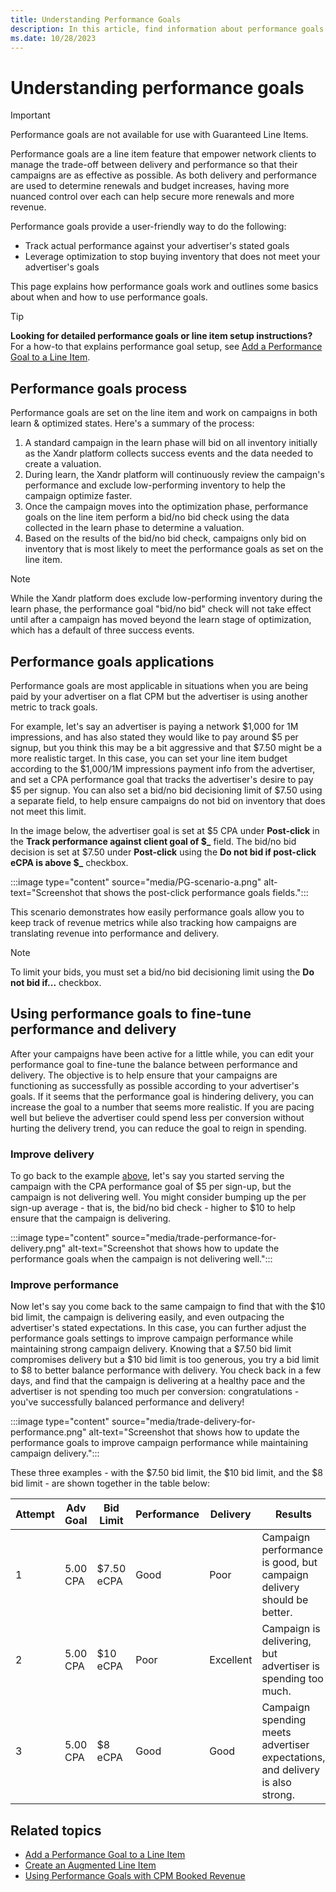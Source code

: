 ```yaml
---
title: Understanding Performance Goals
description: In this article, find information about performance goals and how to adjust performance goals to balance campaign delivery and performance. 
ms.date: 10/28/2023
---
```


# Understanding performance goals

> [!IMPORTANT]
> Performance goals are not available for use with Guaranteed Line Items.

Performance goals are a line item feature that empower network clients to manage the trade-off between delivery and performance so that their campaigns are as effective as possible. As both delivery and performance are used to determine renewals and budget increases, having more nuanced control over each can help secure more renewals and more revenue.

Performance goals provide a user-friendly way to do the following:

- Track actual performance against your advertiser's stated goals
- Leverage optimization to stop buying inventory that does not meet your advertiser's goals

This page explains how performance goals work and outlines some basics about when and how to use performance goals.

> [!TIP]
> **Looking for detailed performance goals or line item setup instructions?** For a how-to that explains performance goal setup, see [Add a Performance Goal to a Line Item](add-a-performance-goal-to-a-line-item.md).

## Performance goals process

Performance goals are set on the line item and work on campaigns in both learn & optimized states. Here's a summary of the process:

1. A standard campaign in the learn phase will bid on all inventory initially as the Xandr platform collects success events and the data needed to create a valuation.
1. During learn, the Xandr platform will continuously review the campaign's performance and exclude low-performing inventory to help the campaign optimize faster.
1. Once the campaign moves into the optimization phase, performance goals on the line item perform a bid/no bid check using the data collected in the learn phase to determine a valuation.
1. Based on the results of the bid/no bid check, campaigns only bid on inventory that is most likely to meet the performance goals as set on the line item.

> [!NOTE]
> While the Xandr platform does exclude low-performing inventory during the learn phase, the performance goal "bid/no bid" check will not take effect until after a campaign has moved beyond the learn stage of optimization, which has a default of three success events.

## Performance goals applications

Performance goals are most applicable in situations when you are being paid by your advertiser on a flat CPM but the advertiser is using another metric to track goals.

For example, let's say an advertiser is paying a network $1,000 for 1M impressions, and has also stated they would like to pay around $5 per signup, but you think this may be a bit aggressive and that $7.50 might be a more realistic target. In this case, you can set your line item budget according to the $1,000/1M impressions payment info from the advertiser, and set a CPA performance goal that tracks the advertiser's desire to pay $5 per signup. You can also set a bid/no bid decisioning limit of $7.50 using a separate field, to help ensure campaigns do not bid on inventory that does not meet this limit.

In the image below, the advertiser goal is set at $5 CPA under **Post-click** in the **Track performance against client goal of $_** field. The bid/no bid decision is set at $7.50 under **Post-click** using the **Do not bid if post-click eCPA is above $_** checkbox.

:::image type="content" source="media/PG-scenario-a.png" alt-text="Screenshot that shows the post-click performance goals fields.":::

This scenario demonstrates how easily performance goals allow you to keep track of revenue metrics while also tracking how campaigns are translating revenue into performance and delivery.

> [!NOTE]
> To limit your bids, you must set a bid/no bid decisioning limit using the **Do not bid if...** checkbox.

## Using performance goals to fine-tune performance and delivery

After your campaigns have been active for a little while, you can edit your performance goal to fine-tune the balance between performance and delivery. The objective is to help ensure that your campaigns are functioning as successfully as possible according to your advertiser's goals. If it seems that the performance goal is hindering delivery, you can increase the goal to a number that seems more realistic. If you are pacing well but believe the advertiser could spend less per conversion without hurting the delivery trend, you can reduce the goal to reign in spending.

### Improve delivery

To go back to the example [above](#performance-goals-applications), let's say you started serving the campaign with the CPA performance goal of $5 per sign-up, but the campaign is not delivering well. You might consider bumping up the per sign-up average - that is, the bid/no bid check - higher to $10 to help ensure that the campaign is delivering.

:::image type="content" source="media/trade-performance-for-delivery.png" alt-text="Screenshot that shows how to update the performance goals when the campaign is not delivering well.":::

### Improve performance

Now let's say you come back to the same campaign to find that with the $10 bid limit, the campaign is delivering easily, and even outpacing the advertiser's stated expectations. In this case, you can further adjust the performance goals settings to improve campaign performance while maintaining strong campaign delivery. Knowing that a $7.50 bid limit compromises delivery but a $10 bid limit is too generous, you try a bid limit to $8 to better balance performance with delivery. You check back in a few days, and find that the campaign is delivering at a healthy pace and the advertiser is not spending too much per conversion: congratulations - you've successfully balanced performance and delivery!

:::image type="content" source="media/trade-delivery-for-performance.png" alt-text="Screenshot that shows how to update the performance goals to improve campaign performance while maintaining campaign delivery.":::

These three examples - with the $7.50 bid limit, the $10 bid limit, and the $8 bid limit - are shown together in the table below:

| Attempt | Adv Goal | Bid Limit | Performance | Delivery | Results |
|---|---|---|---|---|---|
| 1 | 5.00 CPA | $7.50 eCPA | Good | Poor | Campaign performance is good, but campaign delivery should be better. |
| 2 | 5.00 CPA | $10 eCPA | Poor | Excellent | Campaign is delivering, but advertiser is spending too much. |
| 3 | 5.00 CPA | $8 eCPA | Good | Good | Campaign spending meets advertiser expectations, and delivery is also strong. |

## Related topics

- [Add a Performance Goal to a Line Item](add-a-performance-goal-to-a-line-item.md)
- [Create an Augmented Line Item](create-an-augmented-line-item-ali.md)
- [Using Performance Goals with CPM Booked Revenue](using-performance-goals-with-cpm-booked-revenue.md)
